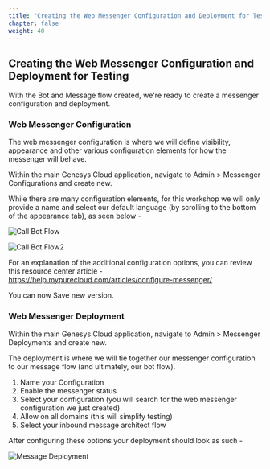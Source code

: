 ```yaml
---
title: "Creating the Web Messenger Configuration and Deployment for Testing"
chapter: false
weight: 40
---
```


## Creating the Web Messenger Configuration and Deployment for Testing

With the Bot and Message flow created, we're ready to create a messenger configuration and deployment.

### Web Messenger Configuration
The web messenger configuration is where we will define visibility, appearance and other various configuration elements for how the messenger will behave.

Within the main Genesys Cloud application, navigate to Admin > Messenger Configurations and create new.

While there are many configuration elements, for this workshop we will only provide a name and select our default language (by scrolling to the bottom of the appearance tab), as seen below - 

![Call Bot Flow](/images/Messageconfigname.PNG)

![Call Bot Flow2](/images/messageconfiglanguage.PNG)

For an explanation of the additional configuration options, you can review this resource center article - https://help.mypurecloud.com/articles/configure-messenger/

You can now Save new version.

### Web Messenger Deployment

Within the main Genesys Cloud application, navigate to Admin > Messenger Deployments and create new.

The deployment is where we will tie together our messenger configuration to our message flow (and ultimately, our bot flow).

1. Name your Configuration
2. Enable the messenger status
3. Select your configuration (you will search for the web messenger configuration we just created)
4. Allow on all domains (this will simplify testing)
5. Select your inbound message architect flow

After configuring these options your deployment should look as such - 

![Message Deployment](/images/messagedeployment.PNG)